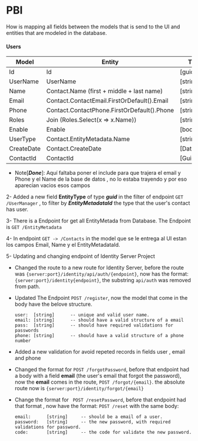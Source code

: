 # PBI

How is mapping all fields between the models that is send to the UI and entities that are modeled in the database.  
#### Users 

|Model          | Entity                                        | Type      |  
|--------       |---------                                      |-------    |
|Id             |Id                                             |[guid]     |
|UserName       |UserName                                       |[string]   |
|Name           |Contact.Name (first + middle + last name)      |[string]   |
|Email          |Contact.ContactEmail.FirstOrDefault().Email    |[string]   |
|Phone          |Contact.ContactPhone.FirstOrDefault().Phone    |[string]   |
|Roles          |Join (Roles.Select(x => x.Name))               |[string]   |
|Enable         |Enable                                         |[boolean]  |
|UserType       |Contact.EntityMetadata.Name                    |[string]   |
|CreateDate     |Contact.CreateDate                             |[DateTime] |
|ContactId      |ContactId                                      |[Guid]     |

- Note[***Done***]: Aquí faltaba poner el include para que trajera el email y Phone y el Name de la base de datos , no lo estaba trayendo y por eso aparecian vacios esos campos

2- Added a new field **EntityType** of type ***guid*** in the filter of endpoint ```GET /UserManager``` , to filter by ***EntityMetadataId*** the type that the user's contact has user.  

3- There is a Endpoint for get all EntityMetada from Database. The Endpoint is ```GET /EntityMetadata``` 

4- In endpoint ```GET -> /Contacts``` in the model que se le entrega al UI estan los campos Email, Name y el EntityMetadataId.

5- Updating and changing endpoint of Identity Server Project 

- Changed the route to a new route for Identity Server, before the route was ```{server:port}/identity/api/auth/{endpoint}```, now has the format: ```{server:port}/identity{endpoint}```, the substring ```api/auth``` was removed from path. 
- Updated The Endpoint ```POST /register```, now the model that come in the body have the belove structure. 

    ```
    user:  [string]      -- unique and valid user name. 
    email: [string]      -- should have a valid structure of a email 
    pass:  [string]      -- should have required validations for passwords 
    phone: [string]      -- should have a valid structure of a phone number  
    ```
- Added a new validation for avoid repeted records in fields user , email and phone  
- Changed the format for ```POST /forgotPassword```, before that endpoint had a body with a field **email** (the user's email that forgot the password), now the **email** comes in the route, ```POST /forgot/{email}```. the absolute route now is ```{server:port}/identity/forgot/{email}``` 
- Change the format for ``` POST /resetPassword```, before that endpoint had that  format , now have the format: ```POST /reset``` with the same body: 
    ```
    email:      [string]     -- should be a email of a user.             
    password:   [string]     -- the new password, with required validations for password.
    code:       [string]     -- the code for validate the new password. 
    ```



